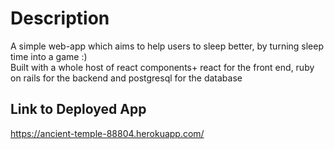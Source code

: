 # Description
A simple web-app which aims to help users to sleep better, by turning sleep time into a game :)<br/>
Built with a whole host of react components+ react for the front end, ruby on rails for the backend and postgresql for the database


## Link to Deployed App
https://ancient-temple-88804.herokuapp.com/ 
